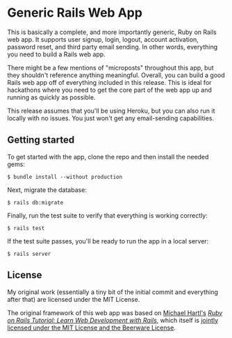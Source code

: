 # Generic Rails Web App

This is basically a complete, and more importantly generic, Ruby on Rails web app. It supports user signup, login, logout, account activation, password reset, and third party email sending. In other words, everything you need to build a Rails web app.

There might be a few mentions of "microposts" throughout this app, but they shouldn't reference anything meaningful. Overall, you can build a good Rails web app off of everything included in this release. This is ideal for hackathons where you need to get the core part of the web app up and running as quickly as possible.

This release assumes that you'll be using Heroku, but you can also run it locally with no issues. You just won't get any email-sending capabilities. 

## Getting started

To get started with the app, clone the repo and then install the needed gems:

```
$ bundle install --without production
```

Next, migrate the database:

```
$ rails db:migrate
```

Finally, run the test suite to verify that everything is working correctly:

```
$ rails test
```

If the test suite passes, you'll be ready to run the app in a local server:

```
$ rails server
```

## License

My original work (essentially a tiny bit of the initial commit and everything after that) are licensed under the MIT License.

The original framework of this web app was based on [Michael Hartl's](http://www.michaelhartl.com/) [*Ruby on Rails Tutorial: Learn Web Development with Rails*](http://www.railstutorial.org/), which itself is [jointly licensed under the MIT License and the Beerware License](https://www.railstutorial.org/book/frontmatter#copyright_and_license).